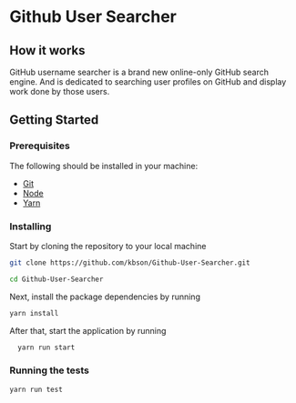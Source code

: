 # Github User Searcher

## How it works

GitHub username searcher is a brand new online-only GitHub search engine. And is dedicated to searching user profiles on GitHub and display work done by those users.

## Getting Started

### Prerequisites

The following should be installed in your machine:

- [Git](https://git-scm.com/downloads)
- [Node](https://nodejs.org/en/download)
- [Yarn](https://classic.yarnpkg.com/lang/en/docs/install)

### Installing

Start by cloning the repository to your local machine

```bash
git clone https://github.com/kbson/Github-User-Searcher.git

cd Github-User-Searcher
```

Next, install the package dependencies by running

```bash
yarn install
```

After that, start the application by running

```bash
  yarn run start 
```

### Running the tests

```bash
yarn run test

```